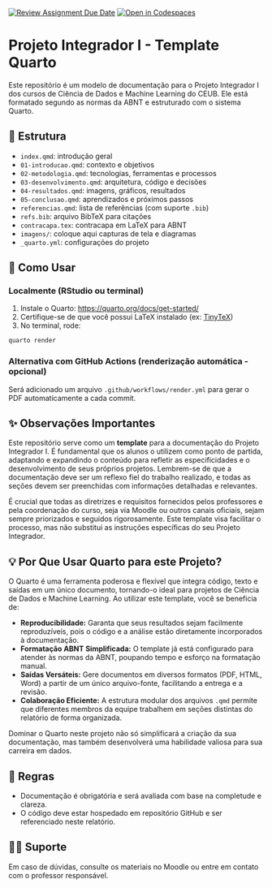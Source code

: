[![Review Assignment Due Date](https://classroom.github.com/assets/deadline-readme-button-22041afd0340ce965d47ae6ef1cefeee28c7c493a6346c4f15d667ab976d596c.svg)](https://classroom.github.com/a/vZ6sAE2k)
[![Open in Codespaces](https://classroom.github.com/assets/launch-codespace-2972f46106e565e64193e422d61a12cf1da4916b45550586e14ef0a7c637dd04.svg)](https://classroom.github.com/open-in-codespaces?assignment_repo_id=19755600)

# Projeto Integrador I - Template Quarto

Este repositório é um modelo de documentação para o Projeto Integrador I dos cursos de Ciência de Dados e Machine Learning do CEUB. Ele está formatado segundo as normas da ABNT e estruturado com o sistema Quarto.

## 📄 Estrutura

- `index.qmd`: introdução geral
- `01-introducao.qmd`: contexto e objetivos
- `02-metodologia.qmd`: tecnologias, ferramentas e processos
- `03-desenvolvimento.qmd`: arquitetura, código e decisões
- `04-resultados.qmd`: imagens, gráficos, resultados
- `05-conclusao.qmd`: aprendizados e próximos passos
- `referencias.qmd`: lista de referências (com suporte `.bib`)
- `refs.bib`: arquivo BibTeX para citações
- `contracapa.tex`: contracapa em LaTeX para ABNT
- `imagens/`: coloque aqui capturas de tela e diagramas
- `_quarto.yml`: configurações do projeto

## 🚀 Como Usar

### Localmente (RStudio ou terminal)

1. Instale o Quarto: https://quarto.org/docs/get-started/
2. Certifique-se de que você possui LaTeX instalado (ex: [TinyTeX](https://yihui.org/tinytex/))
3. No terminal, rode:

```bash
quarto render
```

### Alternativa com GitHub Actions (renderização automática - opcional)

Será adicionado um arquivo `.github/workflows/render.yml` para gerar o PDF automaticamente a cada commit.

## ✨ Observações Importantes

Este repositório serve como um **template** para a documentação do Projeto Integrador I. É fundamental que os alunos o utilizem como ponto de partida, adaptando e expandindo o conteúdo para refletir as especificidades e o desenvolvimento de seus próprios projetos. Lembrem-se de que a documentação deve ser um reflexo fiel do trabalho realizado, e todas as seções devem ser preenchidas com informações detalhadas e relevantes.

É crucial que todas as diretrizes e requisitos fornecidos pelos professores e pela coordenação do curso, seja via Moodle ou outros canais oficiais, sejam sempre priorizados e seguidos rigorosamente. Este template visa facilitar o processo, mas não substitui as instruções específicas do seu Projeto Integrador.

## 💡 Por Que Usar Quarto para este Projeto?

O Quarto é uma ferramenta poderosa e flexível que integra código, texto e saídas em um único documento, tornando-o ideal para projetos de Ciência de Dados e Machine Learning. Ao utilizar este template, você se beneficia de:

-   **Reproducibilidade:** Garanta que seus resultados sejam facilmente reproduzíveis, pois o código e a análise estão diretamente incorporados à documentação.
-   **Formatação ABNT Simplificada:** O template já está configurado para atender às normas da ABNT, poupando tempo e esforço na formatação manual.
-   **Saídas Versáteis:** Gere documentos em diversos formatos (PDF, HTML, Word) a partir de um único arquivo-fonte, facilitando a entrega e a revisão.
-   **Colaboração Eficiente:** A estrutura modular dos arquivos `.qmd` permite que diferentes membros da equipe trabalhem em seções distintas do relatório de forma organizada.

Dominar o Quarto neste projeto não só simplificará a criação da sua documentação, mas também desenvolverá uma habilidade valiosa para sua carreira em dados.



## 📌 Regras

- Documentação é obrigatória e será avaliada com base na completude e clareza.
- O código deve estar hospedado em repositório GitHub e ser referenciado neste relatório.

## 👨‍🏫 Suporte

Em caso de dúvidas, consulte os materiais no Moodle ou entre em contato com o professor responsável.

